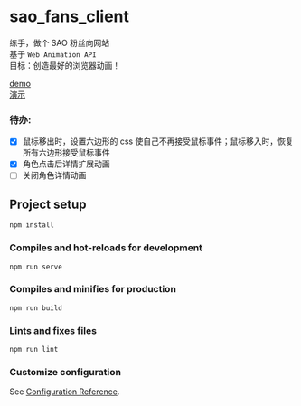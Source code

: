 # sao_fans_client

练手，做个 SAO 粉丝向网站   
基于 `Web Animation API`   
目标：创造最好的浏览器动画！

[demo](https://sao-fans-client.vercel.app)    
[演示](https://sao-fans-client.vercel.app) 

### 待办:
- [x] 鼠标移出时，设置六边形的 css 使自己不再接受鼠标事件；鼠标移入时，恢复所有六边形接受鼠标事件
- [x] 角色点击后详情扩展动画
- [ ] 关闭角色详情动画

## Project setup
```
npm install
```

### Compiles and hot-reloads for development
```
npm run serve
```

### Compiles and minifies for production
```
npm run build
```

### Lints and fixes files
```
npm run lint
```

### Customize configuration
See [Configuration Reference](https://cli.vuejs.org/config/).
